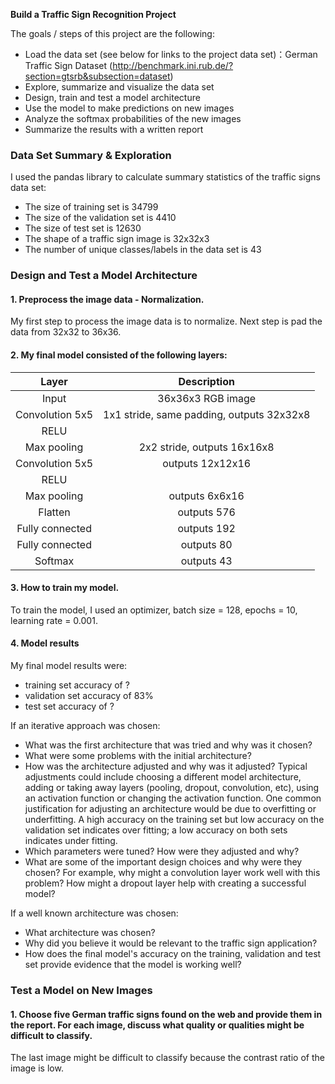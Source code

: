 **Build a Traffic Sign Recognition Project**

The goals / steps of this project are the following:
* Load the data set (see below for links to the project data set)：German Traffic Sign Dataset (http://benchmark.ini.rub.de/?section=gtsrb&subsection=dataset)
* Explore, summarize and visualize the data set
* Design, train and test a model architecture
* Use the model to make predictions on new images
* Analyze the softmax probabilities of the new images
* Summarize the results with a written report


### Data Set Summary & Exploration


I used the pandas library to calculate summary statistics of the traffic signs data set:

* The size of training set is 34799
* The size of the validation set is 4410
* The size of test set is 12630
* The shape of a traffic sign image is 32x32x3
* The number of unique classes/labels in the data set is 43



### Design and Test a Model Architecture

#### 1. Preprocess the image data - Normalization.
My first step to process the image data is to normalize. Next step is pad the data from 32x32 to 36x36.

#### 2. My final model consisted of the following layers:

| Layer         		|     Description	        					| 
|:---------------------:|:---------------------------------------------:| 
| Input         		| 36x36x3 RGB image   							| 
| Convolution 5x5     	| 1x1 stride, same padding, outputs 32x32x8 	|
| RELU					|												|
| Max pooling	      	| 2x2 stride,  outputs 16x16x8 				|
| Convolution 5x5	    | outputs 12x12x16      									|
| RELU		|         									|
| Max pooling				| outputs 6x6x16        									|
|	Flatten					|	outputs 576											|
|	Fully connected					|	outputs 192											|
|	Fully connected					|	outputs 80											|
|	Softmax					|	outputs 43											|
 


#### 3. How to train my model. 
To train the model, I used an optimizer, batch size = 128, epochs = 10, learning rate = 0.001.

#### 4. Model results

My final model results were:
* training set accuracy of ?
* validation set accuracy of 83% 
* test set accuracy of ?

If an iterative approach was chosen:
* What was the first architecture that was tried and why was it chosen?
* What were some problems with the initial architecture?
* How was the architecture adjusted and why was it adjusted? Typical adjustments could include choosing a different model architecture, adding or taking away layers (pooling, dropout, convolution, etc), using an activation function or changing the activation function. One common justification for adjusting an architecture would be due to overfitting or underfitting. A high accuracy on the training set but low accuracy on the validation set indicates over fitting; a low accuracy on both sets indicates under fitting.
* Which parameters were tuned? How were they adjusted and why?
* What are some of the important design choices and why were they chosen? For example, why might a convolution layer work well with this problem? How might a dropout layer help with creating a successful model?

If a well known architecture was chosen:
* What architecture was chosen?
* Why did you believe it would be relevant to the traffic sign application?
* How does the final model's accuracy on the training, validation and test set provide evidence that the model is working well?
 

### Test a Model on New Images

#### 1. Choose five German traffic signs found on the web and provide them in the report. For each image, discuss what quality or qualities might be difficult to classify.

The last image might be difficult to classify because the contrast ratio of the image is low.


